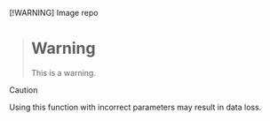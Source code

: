
[!WARNING]
Image repo

> # Warning
> This is a warning.

> [!CAUTION]
> Using this function with incorrect parameters may result in data loss.
